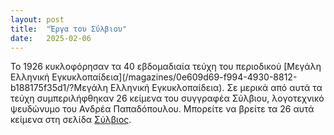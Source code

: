 ```yaml
---
layout: post
title:  "Έργα του Σύλβιου"
date:   2025-02-06
---
```


Το 1926 κυκλοφόρησαν τα 40 εβδομαδιαία τεύχη του περιοδικού
[Μεγάλη Ελληνική Εγκυκλοπαίδεια](/magazines/0e609d69-f994-4930-8812-b188175f35d1/?Μεγάλη Ελληνική Εγκυκλοπαίδεια). Σε
μερικά από αυτά τα τεύχη συμπεριλήφθηκαν 26 κείμενα του συγγραφέα Σύλβιου, λογοτεχνικό ψευδώνυμο του Ανδρέα
Παπαδόπουλου. Μπορείτε να βρείτε τα 26 αυτά κείμενα στη σελίδα
[Σύλβιος](/people/7ea22d2b-4781-4882-af6f-15a6ca286501/?Σύλβιος).

<!-- more -->